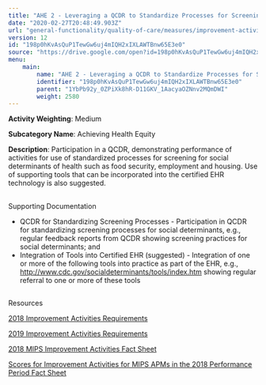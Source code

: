 ```yaml
---
title: "AHE 2 - Leveraging a QCDR to Standardize Processes for Screening"
date: "2020-02-27T20:48:49.903Z"
url: "general-functionality/quality-of-care/measures/improvement-activities-measures/2018-improvement-activities/ahe-2-leveraging-a-qcdr-to-standardize-processes-for-screening.html"
version: 12
id: "198p0hKvAsQuP1TewGw6uj4mIQH2xIXLAWTBnw65E3e0"
source: "https://drive.google.com/open?id=198p0hKvAsQuP1TewGw6uj4mIQH2xIXLAWTBnw65E3e0"
menu:
    main:
        name: "AHE 2 - Leveraging a QCDR to Standardize Processes for Screening"
        identifier: "198p0hKvAsQuP1TewGw6uj4mIQH2xIXLAWTBnw65E3e0"
        parent: "1YbPb92y_0ZPiXk8hR-D11GKV_1AacyaOZNnv2MQmDWI"
        weight: 2580
---
```









**Activity Weighting**: Medium

**Subcategory Name**: Achieving Health Equity

**Description**: Participation in a QCDR, demonstrating performance of activities for use of standardized processes for screening for social determinants of health such as food security, employment and housing. Use of supporting tools that can be incorporated into the certified EHR technology is also suggested.







## 

Supporting Documentation

* QCDR for Standardizing Screening Processes - Participation in QCDR for standardizing screening processes for social determinants, e.g., regular feedback reports from QCDR showing screening practices for social determinants; and
* Integration of Tools into Certified EHR (suggested) - Integration of one or more of the following tools into practice as part of the EHR, e.g., http://www.cdc.gov/socialdeterminants/tools/index.htm showing regular referral to one or more of these tools







## 

Resources

[2018 Improvement Activities Requirements](https://qpp.cms.gov/mips/improvement-activities?py=2018)

[2019 Improvement Activities Requirements](https://qpp.cms.gov/mips/improvement-activities?py=2019)

[2018 MIPS Improvement Activities Fact Sheet](https://qpp.cms.gov/resource/2018%20MIPS%20Improvement%20Activities%20Fact%20Sheet)

[Scores for Improvement Activities for MIPS APMs in the 2018 Performance Period Fact Sheet](https://qpp.cms.gov/resource/2018%20MIPS%20APMs%20improvement%20Activities%20scores%20fact%20sheet)

